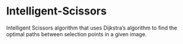 # Intelligent-Scissors
Intelligent Scissors algorithm that uses Dijkstra’s algorithm to find the optimal paths between selection points in a given image.
